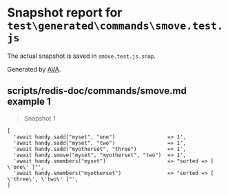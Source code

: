 # Snapshot report for `test\generated\commands\smove.test.js`

The actual snapshot is saved in `smove.test.js.snap`.

Generated by [AVA](https://ava.li).

## scripts/redis-doc/commands/smove.md example 1

> Snapshot 1

    [
      'await handy.sadd("myset", "one")                 => 1',
      'await handy.sadd("myset", "two")                 => 1',
      'await handy.sadd("myotherset", "three")          => 1',
      'await handy.smove("myset", "myotherset", "two")  => 1',
      'await handy.smembers("myset")                    => "sorted => [ \'one\' ]"',
      'await handy.smembers("myotherset")               => "sorted => [ \'three\', \'two\' ]"',
    ]
